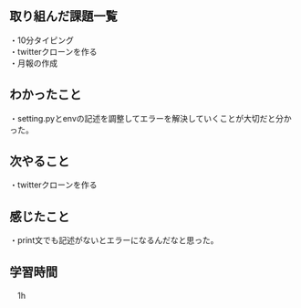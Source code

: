 ## 取り組んだ課題一覧
・10分タイピング
<br>・twitterクローンを作る
<br>・月報の作成
## わかったこと
・setting.pyとenvの記述を調整してエラーを解決していくことが大切だと分かった。

## 次やること
・twitterクローンを作る

## 感じたこと
・print文でも記述がないとエラーになるんだなと思った。
## 学習時間
　1h
